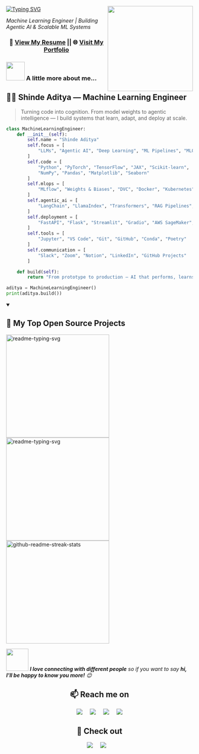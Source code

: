 [![Typing SVG](https://readme-typing-svg.herokuapp.com?font=Fira+Code&duration=3000&pause=3000&color=FFFF00&width=435&lines=Hi!+I'm+Shinde+Aditya!+%F0%9F%91%8B)](https://github.com/heyshinde)
<img align='right' src="https://media3.giphy.com/media/3iyKHMIKg5VWG6qHUm/giphy.gif" width="230">
<p><em>Machine Learning Engineer | Building Agentic AI & Scalable ML Systems</em></p>

<h3 align="center">📄 <a href="https://www.heyshinde.com/resume.pdf" target="_blank" rel="follow">View My Resume</a> || 🌐 <a href="https://www.heyshinde.com/" target="_blank" rel="follow">Visit My Portfolio</a></h3>

<!-- ![GitHub followers](https://img.shields.io/github/followers/heyshinde?label=Follow&style=social) -->


### <img src="https://media.giphy.com/media/Jo7zgRsPUxypoJHK3N/giphy.gif" width="50"> A little more about me...  

## 👨‍💻 Shinde Aditya — Machine Learning Engineer

> Turning code into cognition. From model weights to agentic intelligence — I build systems that learn, adapt, and deploy at scale.

```python
class MachineLearningEngineer:
    def __init__(self):
        self.name = "Shinde Aditya"
        self.focus = [
            "LLMs", "Agentic AI", "Deep Learning", "ML Pipelines", "MLOps"
        ]
        self.code = [
            "Python", "PyTorch", "TensorFlow", "JAX", "Scikit-learn",
            "NumPy", "Pandas", "Matplotlib", "Seaborn"
        ]
        self.mlops = [
            "MLflow", "Weights & Biases", "DVC", "Docker", "Kubernetes"
        ]
        self.agentic_ai = [
            "LangChain", "LlamaIndex", "Transformers", "RAG Pipelines", "OpenAI API", "Vector DBs"
        ]
        self.deployment = [
            "FastAPI", "Flask", "Streamlit", "Gradio", "AWS SageMaker", "GCP AI Platform"
        ]
        self.tools = [
            "Jupyter", "VS Code", "Git", "GitHub", "Conda", "Poetry"
        ]
        self.communication = [
            "Slack", "Zoom", "Notion", "LinkedIn", "GitHub Projects"
        ]

    def build(self):
        return "From prototype to production — AI that performs, learns, and scales."

aditya = MachineLearningEngineer()
print(aditya.build())
```
<details open> 
  <summary><h2>📘 My Top Open Source Projects</h2></summary>

  <!-- Repo info cards - https://github.com/anuraghazra/github-readme-stats -->
  <!-- Small repo cards (fork) - https://github.com/DenverCoder1/github-readme-stats -->
  <p align="left">
    <a href="https://github.com/heyshinde/devflow"><img width="278" src="https://denvercoder1-github-readme-stats.vercel.app/api/pin/?username=heyshinde&repo=devflow&theme=react&bg_color=1F222E&title_color=F85D7F&hide_border=true&icon_color=F8D866&show_icons=false" alt="readme-typing-svg"></a>
    <a href="https://github.com/pybrainn/ml-assert"><img width="278" src="https://denvercoder1-github-readme-stats.vercel.app/api/pin/?username=pybrainn&repo=ml-assert&theme=react&bg_color=1F222E&title_color=F85D7F&hide_border=true&icon_color=F8D866&show_icons=false" alt="readme-typing-svg"></a>
    <a href="https://github.com/pybrainn/torch-secorder"><img width="278" src="https://denvercoder1-github-readme-stats.vercel.app/api/pin/?username=pybrainn&repo=torch-secorder&theme=react&bg_color=1F222E&title_color=F85D7F&hide_border=true&icon_color=F8D866&show_icons=false" alt="github-readme-streak-stats"></a>
  </p>

[//]: # (<a href="https://github.com/heyshinde?tab=repositories&sort=stargazers"><img alt="All Repositories" title="All Repositories" src="https://custom-icon-badges.demolab.com/badge/-Click%20Here%20For%20All%20My%20Repos-1F222E?style=for-the-badge&logoColor=white&logo=repo"/></a>)
</details>

<img src="https://media.giphy.com/media/LnQjpWaON8nhr21vNW/giphy.gif" width="60"> <em><b>I love connecting with different people</b> so if you want to say <b>hi, I'll be happy to know you more!</b> 😊</em>

<h2  align="center">📫 Reach me on</h2>
<p align="center">
  <a href="https://www.linkedin.com/in/heyshinde/" target="_blank"><img src="https://img.shields.io/badge/linkedin-%230077B5.svg?&style=for-the-badge&logo=linkedin&logoColor=white" /></a>&nbsp;&nbsp;&nbsp;&nbsp;
  <a href="https://twitter.com/heyshinde" target="_blank"><img src="https://img.shields.io/badge/Twitter-000000?style=for-the-badge&logo=x&logoColor=white" /></a>&nbsp;&nbsp;&nbsp;&nbsp;
  <a href="mailto:aditya@heyshinde.com?subject=Hello%20Shinde,%20From%20Github" target="_blank"><img src="https://img.shields.io/badge/email-%23D14836.svg?&style=for-the-badge&logo=gmail&logoColor=white" /></a>&nbsp;&nbsp;&nbsp;&nbsp;
    <a href="https://www.youtube.com/@heyshinde" target="_blank"><img src="https://img.shields.io/badge/YouTube-FF0000?style=for-the-badge&logo=youtube&logoColor=white"></a>
</p>


<h2  align="center">👀 Check out</h2>
<p align="center">
  <a href="https://leetcode.com/u/heyshinde/" target="_blank"><img src="https://img.shields.io/badge/LeetCode-000000?style=for-the-badge&logo=LeetCode&logoColor=#d16c06"></a>&nbsp;&nbsp;&nbsp;&nbsp;
  <a href="https://www.hackerrank.com/profile/heyshinde" target="_blank"><img src="https://img.shields.io/badge/-Hackerrank-2EC866?style=for-the-badge&logo=HackerRank&logoColor=white"></a>&nbsp;&nbsp;&nbsp;&nbsp;
</p>


<!--
Here are some ideas to get you started:

- 🔭 I’m currently working on ...
- 🌱 I’m currently learning ...
- 👯 I’m looking to collaborate on ...
- 🤔 I’m looking for help with ...
- 💬 Ask me about ...
- 📫 How to reach me: ...
- 😄 Pronouns: ...
- ⚡ Fun fact: ...
-->
